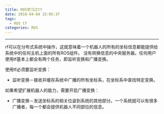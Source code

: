 ```yaml
---
title: ROS学习之tf
date: 2018-04-04 15:05:37
tags:
  - ROS tf
categories: ROS
---
```


-----

rf可以在分布式系统中操作，这就意味着一个机器人的所有的坐标信息都能提供给系统中的任何主机上面的所有ROS组件。 没有转换信息的中央服务器。任何用户使用tf基本上都会有两个任务，即监听变换和广播变换。

使用tf必须要监听变换：

- 监听变换－接收并缓存系统中广播的所有坐标系，在坐标系中查找特定变换。

如果希望扩展机器人的能力，需要开启广播变换：

- 广播变换－发送坐标系的相关位姿到系统的其他部分。一个系统就可以有很多广播者，每一个都会提供机器人不同部位的信息。